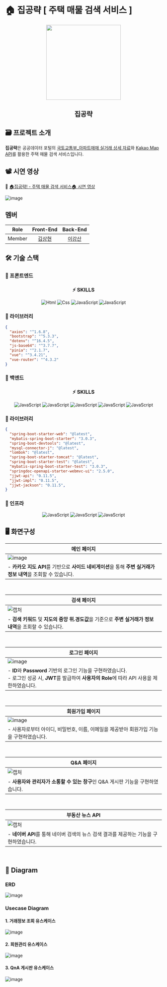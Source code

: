 # 🏠 집공략 [ 주택 매물 검색 서비스 ]

<div align="center">
  <img src="https://github.com/ZipGongLyag/.github/assets/85926257/74682b95-7faa-437d-9b8b-230be70d903a" style="width: 240px; height: 240px">
  <h2>집공략</h2>
</div>

## 🗃️ 프로젝트 소개
**집공략**은 공공데이터 포털의 [국토교통부_아파트매매 실거래 상세 자료](https://www.data.go.kr/tcs/dss/selectApiDataDetailView.do?publicDataPk=15057511)와 [Kakao Map API](https://apis.map.kakao.com/web/sample/)를 활용한 주택 매물 검색 서비스입니다.

## 📽️ 시연 영상

🔗 [🏠집공략! - 주택 매물 검색 서비스🏠 시연 영상](https://youtu.be/hOWh54xfU3M)

![image](https://github.com/ZipGongLyag/.github/assets/85926257/9b36e2af-d93b-4cbf-b5a7-6256af45eb10)

## 멤버
|Role|Front-End|Back-End|
|:-:|:-:|:-:|
|Member|[김상현](github.com/isyaksh)|[이강산](github.com/clintkslee)|

## 🛠️ 기술 스택

### 🔧 프론트엔드

<div flex="float" align="center">
  <h3>⚡️ SKILLS </h3>
  <img alt="Html" src ="https://img.shields.io/badge/HTML5-E34F26.svg?&style=for-the-badge&logo=HTML5&logoColor=white"/>
  <img alt="Css" src ="https://img.shields.io/badge/CSS3-1572B6.svg?&style=for-the-badge&logo=CSS3&logoColor=white"/>
  <img alt="JavaScript" src ="https://img.shields.io/badge/JavaScriipt-F7DF1E.svg?&style=for-the-badge&logo=JavaScript&logoColor=black"/>
  <img alt="JavaScript" src ="https://img.shields.io/badge/Vue.js-4FC08D.svg?&style=for-the-badge&logo=Vue.js&logoColor=black"/>
</div>

### 📄 라이브러리
```json
{
  "axios": "^1.6.8",
  "bootstrap": "^5.3.3",
  "dotenv": "^16.4.5",
  "js-base64": "^3.7.7",
  "pinia": "^2.1.7",
  "vue": "^3.4.21",
  "vue-router": "^4.3.2"
}
```

### 🔧 백엔드

<div flex="float" align="center">
  <h3>⚡️ SKILLS </h3>
  <img alt="JavaScript" src ="https://img.shields.io/badge/Spring-6DB33F.svg?&style=for-the-badge&logo=Spring&logoColor=white"/>
  <img alt="JavaScript" src ="https://img.shields.io/badge/Spring MVC-6DB33F.svg?&style=for-the-badge&logo=Spring&logoColor=white"/>
  <img alt="JavaScript" src ="https://img.shields.io/badge/Spring Boot-6DB33F.svg?&style=for-the-badge&logo=Spring Boot&logoColor=white"/>
  <img alt="JavaScript" src ="https://img.shields.io/badge/Maven-C71A36.svg?&style=for-the-badge&logo=Apache Maven&logoColor=white"/>
  
  <img alt="JavaScript" src ="https://img.shields.io/badge/MySQL-4479A1.svg?&style=for-the-badge&logo=MySQL&logoColor=white"/>
</div>

### 📄 라이브러리

```json
{
  "spring-boot-starter-web": "@latest",
  "mybatis-spring-boot-starter": "3.0.3",
  "spring-boot-devtools": "@latest",
  "mysql-connector-j": "@latest",
  "lombok": "@latest",
  "spring-boot-starter-tomcat": "@latest",
  "spring-boot-starter-test": "@latest",
  "mybatis-spring-boot-starter-test": "3.0.3",
  "springdoc-openapi-starter-webmvc-ui": "2.5.0",
  "jjwt-api": "0.11.5",
  "jjwt-impl": "0.11.5",
  "jjwt-jackson": "0.11.5",
}
```

### 🔧 인프라

<div flex="float" align="center">
  <img alt="JavaScript" src ="https://img.shields.io/badge/AWS-232F3E.svg?&style=for-the-badge&logo=Amazon AWS&logoColor=white"/>
  <img alt="JavaScript" src ="https://img.shields.io/badge/EC2-FF9900.svg?&style=for-the-badge&logo=Amazon EC2&logoColor=white"/>
  <img alt="JavaScript" src ="https://img.shields.io/badge/GitLab-FC6D26.svg?&style=for-the-badge&logo=GitLab&logoColor=white"/>
</div>

## 🖥️ 화면구성

|메인 페이지|
|-|
|![image](https://github.com/ZipGongLyag/.github/assets/85926257/ff626db1-83b7-4109-929a-92be84d92534)|
|- **카카오 지도 API**를 기반으로 **사이드 네비게이션**을 통해 **주변 실거래가 정보 내역**을 조회할 수 있습니다.|

<br/>

|검색 페이지|
|-|
|![캡처](https://github.com/ZipGongLyag/.github/assets/85926257/232d502a-672f-421a-a0b3-5a6b4e513173)|
| - **검색 키워드** 및 **지도의 중앙 위.경도값**을 기준으로 **주변 실거래가 정보 내역**을 조회할 수 있습니다.|

<br/>

|로그인 페이지|
|-|
|![image](https://github.com/ZipGongLyag/.github/assets/85926257/c12a4b61-e015-4752-a8ee-6a35b4ea0778)|
| - **ID**와 **Password** 기반의 로그인 기능을 구현하였습니다. <br/> - 로그인 성공 시, **JWT**를 발급하여 **사용자의 Role**에 따라 API 사용을 제한하였습니다.|

<br/>

|회원가입 페이지|
|-|
|![image](https://github.com/ZipGongLyag/.github/assets/85926257/165d11ee-282d-4d2d-b93c-de750811f069)|
| - 사용자로부터 아이디, 비밀번호, 이름, 이메일을 제공받아 회원가입 기능을 구현하였습니다. |

<br/>

|Q&A 페이지|
|-|
|![캡처](https://github.com/ZipGongLyag/.github/assets/85926257/b1127468-7bfa-4d3a-8f4b-3474bb618848)|
| - **사용자와 관리자가 소통할 수 있는 창구**인 Q&A 게시판 기능을 구현하였습니다.|

<br/>

|부동산 뉴스 API|
|-|
|![캡처](https://github.com/ZipGongLyag/.github/assets/85926257/f14705c5-ac6b-412e-833f-1287fe81fc24)|
| - **네이버 API**를 통해 네이버 검색의 뉴스 검색 결과를 제공하는 기능을 구현하였습니다.|

<br/>

## 📄 Diagram

### ERD
![image](https://github.com/ZipGongLyag/.github/assets/85926257/a33cb4f8-f801-4a24-95bc-e65f858c47b9)

### Usecase Diagram

#### 1. 거래정보 조회 유스케이스
![image](https://github.com/ZipGongLyag/.github/assets/85926257/f92b5aa0-4c7e-4f54-893a-423632ef9879)

#### 2. 회원관리 유스케이스
![image](https://github.com/ZipGongLyag/.github/assets/85926257/af17519c-f866-4526-9d4c-cafc1e093545)

#### 3. QnA 게시판 유스케이스
![image](https://github.com/ZipGongLyag/.github/assets/85926257/9bca162f-9771-430e-bd02-09cc5fad62f4)



